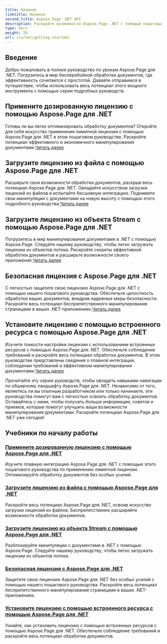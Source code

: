 ```yaml
---
title: Начиная
linktitle: Начиная
second_title: Aspose.Page .NET API
description: Раскройте возможности Aspose.Page .NET с помощью пошаговых руководств. Применяйте дозированные лицензии, загрузку из файлов или потоков, безопасные лицензии и многое другое.
type: docs
weight: 20
url: /ru/net/getting-started/
---
```

## Введение

Добро пожаловать в полное руководство по урокам Aspose.Page для .NET. Погрузитесь в мир бесперебойной обработки документов, где эффективность сочетается с простотой. Давайте отправимся в путешествие, чтобы использовать весь потенциал этого мощного инструмента с помощью серии подробных руководств.

## Примените дозированную лицензию с помощью Aspose.Page для .NET
 Готовы ли вы легко оптимизировать обработку документов? Откройте для себя искусство применения лимитной лицензии с помощью Aspose.Page для .NET в этом пошаговом руководстве. Раскройте потенциал эффективного и экономичного манипулирования документами.[Читать далее](./apply-metered-license/)

## Загрузите лицензию из файла с помощью Aspose.Page для .NET
Расширьте свои возможности обработки документов, раскрыв весь потенциал Aspose.Page для .NET. Овладейте искусством загрузки лицензий из файлов и испытайте бесшовную интеграцию. Поднимите свои манипуляции с документами на новую высоту с помощью этого подробного руководства.[Читать далее](./load-license-from-file/)

## Загрузите лицензию из объекта Stream с помощью Aspose.Page для .NET
 Погрузитесь в мир манипулирования документами в .NET с помощью Aspose.Page. Следуйте нашему руководству, чтобы легко загружать лицензии из объектов потока. Раскройте секреты эффективной обработки документов и расширьте возможности своего приложения.[Читать далее](./load-license-from-stream-object/)

## Безопасная лицензия с Aspose.Page для .NET
 С легкостью защитите свою лицензию Aspose.Page для .NET с помощью нашего пошагового руководства. Обеспечьте целостность обработки ваших документов, внедрив надежные меры безопасности. Раскройте весь потенциал беспрепятственного манипулирования страницами в ваших .NET-приложениях.[Читать далее](./secure-license/)

## Установите лицензию с помощью встроенного ресурса с помощью Aspose.Page для .NET
Изучите тонкости настройки лицензии с использованием встроенных ресурсов с помощью Aspose.Page для .NET. Обеспечьте соблюдение требований и раскройте весь потенциал обработки документов. В этом руководстве представлены сведения о плавной интеграции, соблюдении требований и эффективном манипулировании документами.[Читать далее](./set-license-using-embedded-resource/)

Прочитайте эту серию руководств, чтобы овладеть навыками навигации по обширному ландшафту Aspose.Page для .NET. Независимо от того, являетесь ли вы опытным разработчиком или только начинаете, эти руководства помогут вам с легкостью освоить обработку документов. Оставайтесь с нами, чтобы получать больше информации, советов и приемов, которые помогут улучшить ваши возможности манипулирования документами. Раскройте потенциал Aspose.Page для .NET уже сегодня!
## Учебники по началу работы
### [Примените дозированную лицензию с помощью Aspose.Page для .NET](./apply-metered-license/)
Изучите плавную интеграцию Aspose.Page для .NET с помощью этого пошагового руководства по применению лимитной лицензии. Оптимизируйте обработку документов без особых усилий.
### [Загрузите лицензию из файла с помощью Aspose.Page для .NET](./load-license-from-file/)
Раскройте весь потенциал Aspose.Page для .NET, освоив искусство загрузки лицензий из файлов. Беспрепятственно расширяйте возможности обработки документов.
### [Загрузите лицензию из объекта Stream с помощью Aspose.Page для .NET](./load-license-from-stream-object/)
Разблокируйте манипуляции с документами в .NET с помощью Aspose.Page. Следуйте нашему руководству, чтобы легко загружать лицензии из объектов потока.
### [Безопасная лицензия с Aspose.Page для .NET](./secure-license/)
Защитите свою лицензию Aspose.Page для .NET без особых усилий с помощью нашего пошагового руководства. Раскройте весь потенциал беспрепятственного манипулирования страницами в ваших .NET-приложениях.
### [Установите лицензию с помощью встроенного ресурса с помощью Aspose.Page для .NET](./set-license-using-embedded-resource/)
Узнайте, как установить лицензию с помощью встроенных ресурсов с помощью Aspose.Page для .NET. Обеспечьте соблюдение требований и раскройте весь потенциал обработки документов.